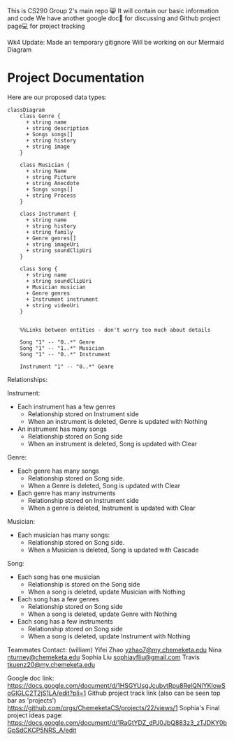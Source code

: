 This is CS290 Group 2's main repo 😸
It will contain our basic information and code
We have another google doc📄 for discussing and Github project page💻 for project tracking

Wk4 Update: Made an temporary gitignore
    Will be working on our Mermaid Diagram

# Project Documentation
Here are our proposed data types:
```mermaid
classDiagram 
    class Genre {
      + string name
      + string description
      + Songs songs[]
      + string history
      + string image
    }

    class Musician {
      + string Name
      + string Picture
      + string Anecdote
      + Songs songs[]
      + string Process
    }

    class Instrument {
      + string name
      + string history
      + string family
      + Genre genres[]
      + string imageUri
      + string soundClipUri
    }

    class Song {
      + string name
      + string soundClipUri
      + Musician musician
      + Genre genres
      + Instrument instrument
      + string videoUri
    }


    %%Links between entities - don't worry too much about details

    Song "1" -- "0..*" Genre
    Song "1" -- "1..*" Musician
    Song "1" -- "0..*" Instrument

    Instrument "1" -- "0..*" Genre
```
Relationships:

Instrument:
* Each instrument has a few genres
    * Relationship stored on Instrument side
    * When an instrument is deleted, Genre is updated with Nothing
* An instrument has many songs
    * Relationship stored on Song side
    * When an instrument is deleted, Song is updated with Clear
	
Genre:
* Each genre has many songs 
     * Relationship stored on Song side.
    * When a Genre is deleted, Song is updated with Clear
* Each genre has many instruments
    * Relationship stored on Instrument side
    * When a genre is deleted, Instrument is updated with Clear

Musician:
* Each musician has many songs:
    * Relationship stored on Song side.
    * When a Musician is deleted, Song is updated with Cascade

Song:
* Each song has one musician
    * Relationship is stored on the Song side
    * When a song is deleted, update Musician with Nothing
* Each song has a few genres
    * Relationship stored on Song side
    * When a song is deleted, update Genre with Nothing
* Each song has a few instruments
    * Relationship stored on Song side
    * When a song is deleted, update Instrument with Nothing

Teammates Contact:
(william) Yifei Zhao
yzhao7@my.chemeketa.edu
Nina
nturney@chemeketa.edu
Sophia Liu
sophiayfliu@gmail.com
Travis
tkuenz20@my.chemeketa.edu

Google doc link:
https://docs.google.com/document/d/1HSGYUsgJcubvtRpu8RelQNlYKIowSoGIGLC2T2jS1LA/edit?pli=1
Github project track link (also can be seen top bar as 'projects')
https://github.com/orgs/ChemeketaCS/projects/22/views/1
Sophia's Final project ideas page:
https://docs.google.com/document/d/1RaGtYDZ_dPJ0JbQ883z3_zTJDKY0bGpSdCKCP5NRS_A/edit
